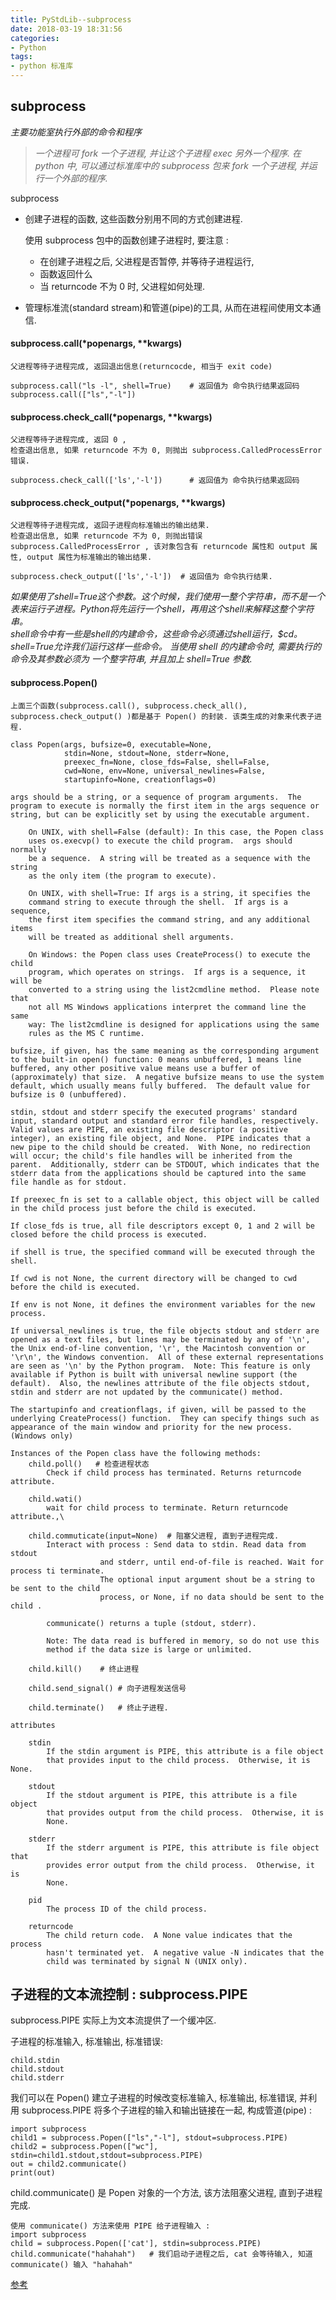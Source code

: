 ```yaml
---
title: PyStdLib--subprocess
date: 2018-03-19 18:31:56
categories:
- Python
tags:
- python 标准库
---
```

## subprocess
*主要功能室执行外部的命令和程序*  

> *一个进程可 fork 一个子进程, 并让这个子进程 exec 另外一个程序. 在 python 中, 可以通过标准库中的 subprocess 包来 fork 一个子进程, 并运行一个外部的程序.*

subprocess
  
- 创建子进程的函数, 这些函数分别用不同的方式创建进程.

    使用 subprocess 包中的函数创建子进程时, 要注意 :  

    - 在创建子进程之后, 父进程是否暂停, 并等待子进程运行,  
    - 函数返回什么  
    - 当 returncode 不为 0 时, 父进程如何处理.  
      
- 管理标准流(standard stream)和管道(pipe)的工具, 从而在进程间使用文本通信.

#### subprocess.call(*popenargs, **kwargs)

    父进程等待子进程完成, 返回退出信息(returncocde, 相当于 exit code)
    
    subprocess.call("ls -l", shell=True)    # 返回值为 命令执行结果返回码
    subprocess.call(["ls","-l"]) 

#### subprocess.check_call(*popenargs, **kwargs)

    父进程等待子进程完成, 返回 0 , 
    检查退出信息, 如果 returncode 不为 0, 则抛出 subprocess.CalledProcessError 错误. 
    
    subprocess.check_call(['ls','-l'])      # 返回值为 命令执行结果返回码

#### subprocess.check_output(*popenargs, **kwargs) 

    父进程等待子进程完成, 返回子进程向标准输出的输出结果. 
    检查退出信息, 如果 returncode 不为 0, 则抛出错误 subprocess.CalledProcessError , 该对象包含有 returncode 属性和 output 属性, output 属性为标准输出的输出结果. 
    
    subprocess.check_output(['ls','-l'])  # 返回值为 命令执行结果.

*如果使用了shell=True这个参数。这个时候，我们使用一整个字符串，而不是一个表来运行子进程。Python将先运行一个shell，再用这个shell来解释这整个字符串。*  
*shell命令中有一些是shell的内建命令，这些命令必须通过shell运行，$cd。shell=True允许我们运行这样一些命令。*
*当使用 shell 的内建命令时, 需要执行的命令及其参数必须为 一个整字符串, 并且加上 shell=True 参数.*
 
#### subprocess.Popen() 
    上面三个函数(subprocess.call(), subprocess.check_all(), subprocess.check_output() )都是基于 Popen() 的封装. 该类生成的对象来代表子进程.

    class Popen(args, bufsize=0, executable=None,
                stdin=None, stdout=None, stderr=None,
                preexec_fn=None, close_fds=False, shell=False,
                cwd=None, env=None, universal_newlines=False,
                startupinfo=None, creationflags=0)
    
    args should be a string, or a sequence of program arguments.  The
    program to execute is normally the first item in the args sequence or
    string, but can be explicitly set by using the executable argument.

        On UNIX, with shell=False (default): In this case, the Popen class
        uses os.execvp() to execute the child program.  args should normally
        be a sequence.  A string will be treated as a sequence with the string
        as the only item (the program to execute).
        
        On UNIX, with shell=True: If args is a string, it specifies the
        command string to execute through the shell.  If args is a sequence,
        the first item specifies the command string, and any additional items
        will be treated as additional shell arguments.
        
        On Windows: the Popen class uses CreateProcess() to execute the child
        program, which operates on strings.  If args is a sequence, it will be
        converted to a string using the list2cmdline method.  Please note that
        not all MS Windows applications interpret the command line the same
        way: The list2cmdline is designed for applications using the same
        rules as the MS C runtime.

    bufsize, if given, has the same meaning as the corresponding argument
    to the built-in open() function: 0 means unbuffered, 1 means line
    buffered, any other positive value means use a buffer of
    (approximately) that size.  A negative bufsize means to use the system
    default, which usually means fully buffered.  The default value for
    bufsize is 0 (unbuffered).
    
    stdin, stdout and stderr specify the executed programs' standard
    input, standard output and standard error file handles, respectively.
    Valid values are PIPE, an existing file descriptor (a positive
    integer), an existing file object, and None.  PIPE indicates that a
    new pipe to the child should be created.  With None, no redirection
    will occur; the child's file handles will be inherited from the
    parent.  Additionally, stderr can be STDOUT, which indicates that the
    stderr data from the applications should be captured into the same
    file handle as for stdout.
    
    If preexec_fn is set to a callable object, this object will be called
    in the child process just before the child is executed.
    
    If close_fds is true, all file descriptors except 0, 1 and 2 will be
    closed before the child process is executed.
    
    if shell is true, the specified command will be executed through the
    shell.
    
    If cwd is not None, the current directory will be changed to cwd
    before the child is executed.

    If env is not None, it defines the environment variables for the new
    process.
    
    If universal_newlines is true, the file objects stdout and stderr are
    opened as a text files, but lines may be terminated by any of '\n',
    the Unix end-of-line convention, '\r', the Macintosh convention or
    '\r\n', the Windows convention.  All of these external representations
    are seen as '\n' by the Python program.  Note: This feature is only
    available if Python is built with universal newline support (the
    default).  Also, the newlines attribute of the file objects stdout,
    stdin and stderr are not updated by the communicate() method.
    
    The startupinfo and creationflags, if given, will be passed to the
    underlying CreateProcess() function.  They can specify things such as
    appearance of the main window and priority for the new process.
    (Windows only)
    
    Instances of the Popen class have the following methods:
        child.poll()   # 检查进程状态
            Check if child process has terminated. Returns returncode attribute.

        child.wati()
            wait for child process to terminate. Return returncode attribute.,\

        child.commuticate(input=None)  # 阻塞父进程, 直到子进程完成.
            Interact with process : Send data to stdin. Read data from stdout 
                        and stderr, until end-of-file is reached. Wait for process ti terminate. 
                        The optional input argument shout be a string to be sent to the child 
                        process, or None, if no data should be sent to the child . 
            
            communicate() returns a tuple (stdout, stderr).
    
            Note: The data read is buffered in memory, so do not use this
            method if the data size is large or unlimited.

        child.kill()    # 终止进程

        child.send_signal() # 向子进程发送信号

        child.terminate()   # 终止子进程.
    
    attributes
 
        stdin
            If the stdin argument is PIPE, this attribute is a file object
            that provides input to the child process.  Otherwise, it is None.
        
        stdout
            If the stdout argument is PIPE, this attribute is a file object
            that provides output from the child process.  Otherwise, it is
            None.
        
        stderr
            If the stderr argument is PIPE, this attribute is file object that
            provides error output from the child process.  Otherwise, it is
            None.
        
        pid
            The process ID of the child process.
        
        returncode
            The child return code.  A None value indicates that the process
            hasn't terminated yet.  A negative value -N indicates that the
            child was terminated by signal N (UNIX only).


## 子进程的文本流控制 : subprocess.PIPE 
subprocess.PIPE 实际上为文本流提供了一个缓冲区.

子进程的标准输入, 标准输出, 标准错误:

    child.stdin
    child.stdout
    child.stderr

我们可以在 Popen() 建立子进程的时候改变标准输入, 标准输出, 标准错误, 并利用 subprocess.PIPE 将多个子进程的输入和输出链接在一起, 构成管道(pipe) :

    import subprocess
    child1 = subprocess.Popen(["ls","-l"], stdout=subprocess.PIPE)
    child2 = subprocess.Popen(["wc"], stdin=child1.stdout,stdout=subprocess.PIPE)
    out = child2.communicate()
    print(out)

child.communicate() 是 Popen 对象的一个方法, 该方法阻塞父进程, 直到子进程完成.

    使用 communicate() 方法来使用 PIPE 给子进程输入 : 
    import subprocess
    child = subprocess.Popen(['cat'], stdin=subprocess.PIPE)
    child.communicate("hahahah")   # 我们启动子进程之后, cat 会等待输入, 知道 communicate() 输入 "hahahah"
    

[参考](http://www.cnblogs.com/vamei/archive/2012/09/23/2698014.html)